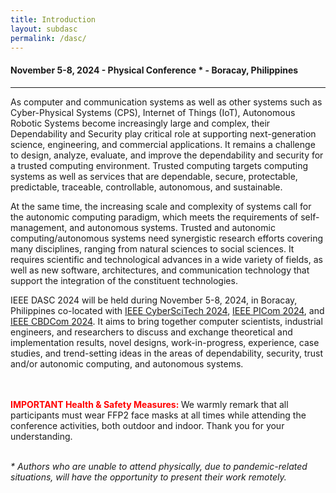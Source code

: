 ```yaml
---
title: Introduction
layout: subdasc
permalink: /dasc/
---
```


<div class="row">
<div class="col-md-10 mb-5">

<h4>November 5-8, 2024 - Physical Conference * - Boracay, Philippines</h4>
<hr/>

<p>As computer and communication systems as well as other systems such as Cyber-Physical Systems (CPS), Internet of Things (IoT), Autonomous Robotic Systems become increasingly large and complex, their Dependability and Security play critical role at supporting next-generation science, engineering, and commercial applications. It remains a challenge to design, analyze, evaluate, and improve the dependability and security for a trusted computing environment. Trusted computing targets computing systems as well as services that are dependable, secure, protectable, predictable, traceable, controllable, autonomous, and sustainable.</p>

<p>
At the same time, the increasing scale and complexity of systems call for the autonomic computing paradigm, which meets the requirements of self-management, and autonomous systems. Trusted and autonomic computing/autonomous systems need synergistic research efforts covering many disciplines, ranging from natural sciences to social sciences. It requires scientific and technological advances in a wide variety of fields, as well as new software, architectures, and communication technology that support the integration of the constituent technologies.
</p>

<p>
IEEE DASC 2024 will be held during November 5-8, 2024, in Boracay, Philippines co-located with <a href="http://cyber-science.org/2024/cyberscitech/">IEEE CyberSciTech 2024</a>, 
<a href="http://cyber-science.org/2024/picom/">IEEE PICom 2024</a>, and <a href="http://cyber-science.org/2024/cbdcom/">IEEE CBDCom 2024</a>. It aims to bring together computer scientists, industrial engineers, and researchers to discuss and exchange theoretical and implementation results, novel designs, work-in-progress, experience, case studies, and trend-setting ideas in the areas of dependability, security, trust and/or autonomic computing, and autonomous systems. 
</p>
<br/>
<br/>
	<font color=red><b>IMPORTANT Health & Safety Measures: </b></font> We warmly remark that all participants must wear FFP2 face masks at all times while attending the conference activities, both outdoor and indoor.
	Thank you for your understanding.	
<br/>
<br/>
<p><i>* Authors who are unable to attend physically, due to pandemic-related situations, will have the opportunity to present their work remotely.</i></p>

</div>
</div>
